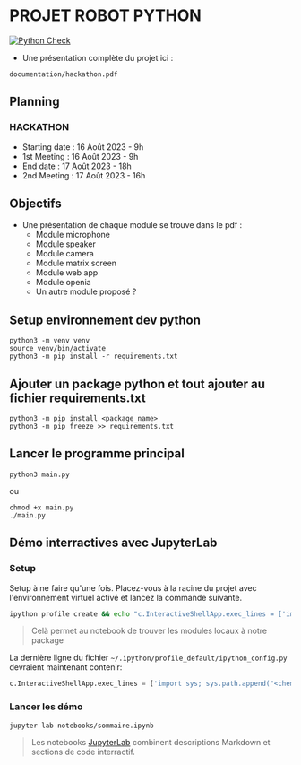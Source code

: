 # PROJET ROBOT PYTHON

[![Python Check](https://github.com/42Angouleme/robot-python/actions/workflows/python-app.yml/badge.svg)](https://github.com/42Angouleme/robot-python/actions/workflows/python-app.yml)

* Une présentation complète du projet ici :
```
documentation/hackathon.pdf
```

## Planning

### HACKATHON
* Starting date : 16 Août 2023 - 9h
* 1st Meeting : 16 Août 2023 - 9h
* End date : 17 Août 2023 - 18h
* 2nd Meeting : 17 Août 2023 - 16h

## Objectifs
* Une présentation de chaque module se trouve dans le pdf :
    * Module microphone
    * Module speaker
    * Module camera
    * Module matrix screen
    * Module web app
    * Module openia
    * Un autre module proposé ?

## Setup environnement dev python
```
python3 -m venv venv
source venv/bin/activate
python3 -m pip install -r requirements.txt
```

## Ajouter un package python et tout ajouter au fichier requirements.txt
```
python3 -m pip install <package_name>
python3 -m pip freeze >> requirements.txt
```

## Lancer le programme principal

```
python3 main.py
```
ou
```
chmod +x main.py
./main.py
```

## Démo interractives avec JupyterLab

### Setup

Setup à ne faire qu'une fois. Placez-vous à la racine du projet avec l'environnement virtuel activé et lancez la commande suivante.

``` sh
ipython profile create && echo "c.InteractiveShellApp.exec_lines = ['import sys; sys.path.append(\"$(pwd)\")']" >> ~/.ipython/profile_default/ipython_config.py
```
> Celà permet au notebook de trouver les modules locaux à notre package

La dernière ligne du fichier `~/.ipython/profile_default/ipython_config.py` devraient maintenant contenir:

``` python
c.InteractiveShellApp.exec_lines = ['import sys; sys.path.append("<chemin_vers_robot-python>")']
```

### Lancer les démo

``` sh
jupyter lab notebooks/sommaire.ipynb
```

> Les notebooks [JupyterLab](https://jupyterlab.readthedocs.io/en/stable/index.html) combinent descriptions Markdown et sections de code interractif.
